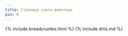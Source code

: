 ```yaml
---
title: Страница учета животных
pin: 0
---
```

{% include breadcrumbs.html %}
{% include drlis.md %}
